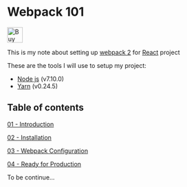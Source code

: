 # Webpack 101

<a href='https://ko-fi.com/A01511WO' target='_blank'><img height='36' style='border:0px;height:36px;' src='https://az743702.vo.msecnd.net/cdn/kofi5.png?v=0' border='0' alt='Buy Me a Coffee at ko-fi.com' /></a>

This is my note about setting up [webpack 2](https://webpack.js.org/) for [React](https://facebook.github.io/react/) project

These are the tools I will use to setup my project:
- [Node js](https://nodejs.org/en/) (v7.10.0)
- [Yarn](https://yarnpkg.com/en/) (v0.24.5)

## Table of contents

[01 - Introduction](./tutorials/01-introduction.md)

[02 - Installation](./tutorials/02-installation.md)

[03 - Webpack Configuration](./tutorials/03-webpack-configuration.md)

[04 - Ready for Production](./tutorials/04-ready-for-production.md)

To be continue...
